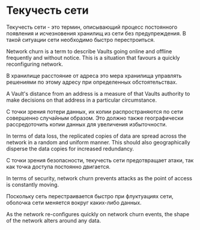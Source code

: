 # Текучесть сети
Текучесть сети - это термин, описывающий процесс постоянного появления и исчезновения хранилищ из сети без предупреждения. В такой ситуации сети необходимо быстро перестроиться.

Network churn is a term to describe Vaults going online and offline frequently and without notice. This is a situation that favours a quickly reconfiguring network.

В хранилище расстояние от адреса это мера хранилища управлять решениями по этому адресу при определенных обстоятельствах.

A Vault's distance from an address is a measure of that Vaults authority to make decisions on that address in a particular circumstance.

С точки зрения потери данных, их копии распространяются по сети совершенно случайным образом. Это должно также географически рассредоточить копии данных для увеличения избыточности.

In terms of data loss, the replicated copies of data are spread across the network in a random and uniform manner. This should also geographically disperse the data copies for increased redundancy.

С точки зрения безопасности, текучесть сети предотвращает атаки, так как точка доступа постоянно двигается.

In terms of security, network churn prevents attacks as the point of access is constantly moving.

Поскольку сеть перестраивается быстро при флуктуациях сети, оболочка сети меняется вокруг каких-либо данных.

As the network re-configures quickly on network churn events, the shape of the network alters around any data.
